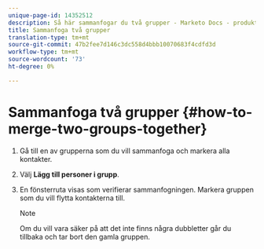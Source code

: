 ```yaml
---
unique-page-id: 14352512
description: Så här sammanfogar du två grupper - Marketo Docs - produktdokumentation
title: Sammanfoga två grupper
translation-type: tm+mt
source-git-commit: 47b2fee7d146c3dc558d4bbb10070683f4cdfd3d
workflow-type: tm+mt
source-wordcount: '73'
ht-degree: 0%

---
```



# Sammanfoga två grupper {#how-to-merge-two-groups-together}

1. Gå till en av grupperna som du vill sammanfoga och markera alla kontakter.
1. Välj **Lägg till personer i grupp**.
1. En fönsterruta visas som verifierar sammanfogningen. Markera gruppen som du vill flytta kontakterna till.

   >[!NOTE]
   >
   >Om du vill vara säker på att det inte finns några dubbletter går du tillbaka och tar bort den gamla gruppen.

